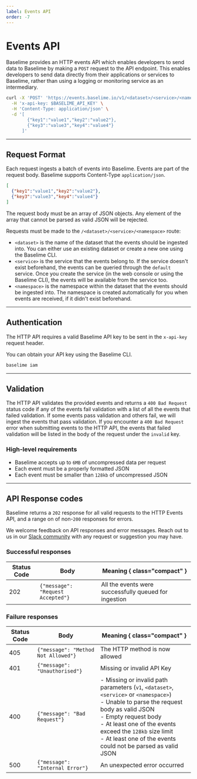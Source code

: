 ```yaml
---
label: Events API
order: -7
---
```


# Events API


Baselime provides an HTTP events API which enables developers to send data to Baselime by making a `POST` request to the API endpoint. This enables developers to send data directly from their applications or services to Baselime, rather than using a logging or monitoring service as an intermediary.


```bash # :icon-terminal: terminal
curl -X 'POST' 'https://events.baselime.io/v1/<dataset>/<service>/<namespace>' \
  -H 'x-api-key: $BASELIME_API_KEY' \
  -H 'Content-Type: application/json' \
  -d '[
        {"key1":"value1","key2":"value2"},
        {"key3":"value3","key4":"value4"}
      ]'
```

---

## Request Format

Each request ingests a batch of events into Baselime. Events are part of the request body. Baselime supports Content-Type `application/json`.

```json # :icon-code:
[
  {"key1":"value1","key2":"value2"},
  {"key3":"value3","key4":"value4"}
]
```

The request body must be an array of JSON objects. Any element of the array that cannot be parsed as valid JSON will be rejected.


Requests must be made to the `/<dataset>/<service>/<namespace>` route:

- `<dataset>` is the name of the dataset that the events should be ingested into. You can either use an existing dataset or create a new one using the Baselime CLI.
- `<service>` is the service that the events belong to. If the service doesn't exist beforehand, the events can be queried through the `default` service. Once you create the service (in the web console or using the Baselime CLI), the events will be available from the service too.
- `<namespace>` is the namespace within the dataset that the events should be ingested into. The namespace is created automatically for you when events are received, if it didn't exist beforehand.

---

## Authentication

The HTTP API requires a valid Baselime API key to be sent in the `x-api-key` request header.

You can obtain your API key using the Baselime CLI.

```bash # :icon-terminal: terminal
baselime iam
```

---

## Validation

The HTTP API validates the provided events and returns a `400 Bad Request` status code if any of the events fail validation with a list of all the events that failed validation. If some events pass validation and others fail, we will ingest the events that pass validation. If you encounter a `400 Bad Request` error when submitting events to the HTTP API, the events that failed validation will be listed in the body of the request under the `invalid` key.

### High-level requirements
- Baselime accepts up to `6MB` of uncompressed data per request 
- Each event must be a properly formatted JSON
- Each event must be smaller than `128kb` of uncompressed JSON

---

## API Response codes

Baselime returns a `202` response for all valid requests to the HTTP Events API, and a range on of non-`200` responses for errors.

We welcome feedback on API responses and error messages. Reach out to us in our [Slack community](https://join.slack.com/t/baselimecommunity/shared_invite/zt-1eu7l0ag1-wxYXQV6Fr_aiB3ZPm3LhDQ) with any request or suggestion you may have.

### Successful responses

| Status Code | Body                                  | Meaning { class="compact" }                           |
|-------------|---------------------------------------|-------------------------------------------------------|
| 202         | ```{"message": "Request Accepted"}``` | All the events were successfully queued for ingestion |

### Failure responses

| Status Code | Body                              | Meaning { class="compact" }                                                                                                                                                                                                                                                                                  |
|-------------|-----------------------------------|--------------------------------------------------------------------------------------------------------------------------------------------------------------------------------------------------------------------------------------------------------------------------------------------------------------|
| 405         | ```{"message": "Method Not Allowed"}``` | The HTTP method is now allowed                                                                                                                                                                                                                                                                               |
| 401         | ```{"message": "Unauthorised"}``` | Missing or invalid API Key                                                                                                                                                                                                                                                                                   |
| 400        | ```{"message": "Bad Request"}``` | - Missing or invalid path parameters (`v1`, `<dataset>`, `<service>` or `<namespace>`) <br/> - Unable to parse the request body as valid JSON<br/>- Empty request body <br/>- At least one of the events exceed the `128kb` size limit <br /> - At least one of the events could not be parsed as valid JSON |
| 500         | ```{"message": "Internal Error"}``` | An unexpected error occurred                                                                                                                                                                                                                                                                                 |


